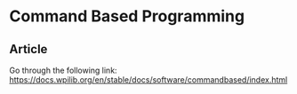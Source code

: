 # Command Based Programming

## Article
Go through the following link: https://docs.wpilib.org/en/stable/docs/software/commandbased/index.html